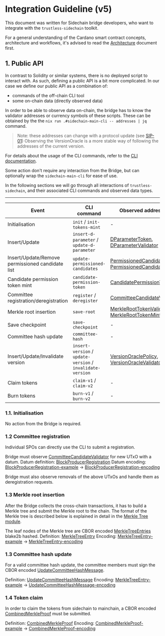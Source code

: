 # Integration Guideline (v5)

This document was written for Sidechain bridge developers, who want to integrate
with the `trustless-sidechain` toolkit.

For a general understanding of the Cardano smart contract concepts, architecture
and workflows, it's advised to read the [Architecture] document
first.

## 1. Public API

In contrast to Solidity or similar systems, there is no deployed script to
interact with. As such, defining a public API is a bit more complicated.
In our case we define our public API as a combination of:
- commands of the off-chain CLI tool
- some on-chain data (directly observed data)

In order to be able to observe data on-chain, the bridge has to know the
validator addresses or currency symbols of these scripts. These can be obtained
by the the `nix run .#sidechain-main-cli -- addresses | jq` command.

> Note: these addresses can change with a protocol update (see [SIP-01])
> Observing the VersionOracle is a more stable way of following the addresses of the current version.

For details about the usage of the CLI commands, refer to the [CLI documentation][CLI-doc].

Some action don't require any interaction from the Bridge, but can optionally wrap the `sidechain-main-cli`
for ease of use.

In the following sections we will go through all interactions of
`trustless-sidechain`, and their associated CLI commands and observed data types.

-------------------------------------------------------------------------------------------------------------------------------------------------------------------------------------------------------------------------------------
| Event                                             | CLI command                                                               | Observed address/token                                            | Observed/Generated data type  |
|---------------------------------------------------|---------------------------------------------------------------------------|-------------------------------------------------------------------|-------------------------------|
| Initialisation                                    | `init` / `init-tokens-mint`                                        | -                                                                 | -                             |
| Insert/Update                                     | `insert-d-parameter` / `update-d-parameter`                        | [DParameterToken], [DParameterValidator]                          | [DParameterValidatorDatum]    |
| Insert/Update/Remove permissioned candidate list  | `update-permissioned-candidates`                                   | [PermissionedCandidatesPolicy], [PermissionedCandidatesValidator] | [PermissionedCandidateKeys]   |
| Candidate permission token mint                   | `candidate-permission-token`                                       | [CandidatePermissionToken]                                        | -                             |
| Committee registration/deregistration             | `register` / `deregister`                                          | [CommitteeCandidateValidator]                                     | [BlockProducerRegistration]   |
| Merkle root insertion                             | `save-root`                                                        | [MerkleRootTokenValidator], [MerkleRootTokenMintingPolicy]        | -                             | <!-- TODO: is it observed? -->
| Save checkpoint                                   | `save-checkpoint`                                                  | -                                                                 | -                             | <!-- TODO: is it observed? -->
| Committee hash update                             | `committee-hash`                                                   | -                                                                 | -                             |
| Insert/Update/Invalidate version                  | `insert-version` / `update-version` / `invalidate-version`         | [VersionOraclePolicy], [VersionOracleValidator]                   | [VersionOracle]               |
| Claim tokens                                      | `claim-v1` / `claim-v2`                                            | -                                                                 | [CombinedMerkleProof]         |
| Burn tokens                                       | `burn-v1` / `burn-v2`                                              | -                                                                 | -                             |

### 1.1. Initialisation

No action from the Bridge is required.

### 1.2 Committee registration

Individual SPOs can directly use the CLI to submit a registration.

Bridge must observe [CommitteeCandidateValidator] for new UTxO with a datum.
Datum definition: [BlockProducerRegistration]
Datum encoding: [BlockProducerRegistration-example] -> [BlockProducerRegistration-encoding]

Bridge must also observe removals of the above UTxOs and handle them as deregistration requests.

### 1.3 Merkle root insertion

After the Bridge collects the cross-chain transactions, it has to build a Merkle tree
and submit the Merkle root to the chain. The format of the Merkle tree is described below
is explained in detail in the [Merkle Tree module].

The leaf nodes of the Merkle tree are CBOR encoded [MerkleTreeEntries][MerkleTreeEntry] blake2b hashed.
Definition: [MerkleTreeEntry]
Encoding: [MerkleTreeEntry-example] -> [MerkleTreeEntry-encoding]

### 1.3 Committee hash update

For a valid committee hash update, the committee members must sign the CBOR encoded
[UpdateCommitteeHashMessage].

Definition: [UpdateCommitteeHashMessage]
Encoding: [MerkleTreeEntry-example] -> [UpdateCommitteeHashMessage-encoding]

### 1.4 Token claim

In order to claim the tokens from sidechain to mainchain, a CBOR encoded [CombinedMerkleProof] must be
submitted.

Definition: [CombinedMerkleProof]
Encoding: [CombinedMerkleProof-example] -> [CombinedMerkleProof-encoding]

[Architecture]: ./Architecture.md
[CLI-doc]: ../offchain/README.md
[SIP-01]: ./SIPs/01-UpdateStrategy.md

[Merkle Tree module]: https://github.com/input-output-hk/trustless-sidechain/blob/31e551802be62385b212428040184c45e68cd572/onchain/src/TrustlessSidechain/MerkleTree.hs

[CommitteeCandidateValidator]: https://github.com/input-output-hk/trustless-sidechain/blob/31e551802be62385b212428040184c45e68cd572/onchain/src/TrustlessSidechain/CommitteeCandidateValidator.hs#L28
[MerkleRootTokenValidator]: https://github.com/input-output-hk/trustless-sidechain/blob/31e551802be62385b212428040184c45e68cd572/onchain/src/TrustlessSidechain/MerkleRootTokenValidator.hs#L15
[MerkleRootTokenMintingPolicy]: https://github.com/input-output-hk/trustless-sidechain/blob/31e551802be62385b212428040184c45e68cd572/onchain/src/TrustlessSidechain/MerkleRootTokenMintingPolicy.hs#L77
[CandidatePermissionToken]: https://github.com/input-output-hk/trustless-sidechain/blob/31e551802be62385b212428040184c45e68cd572/onchain/src/TrustlessSidechain/CandidatePermissionMintingPolicy.hs#L26
[VersionOraclePolicy]: https://github.com/input-output-hk/trustless-sidechain/blob/31e551802be62385b212428040184c45e68cd572/onchain/src/TrustlessSidechain/Versioning.hs#L242
[VersionOracleValidator]: https://github.com/input-output-hk/trustless-sidechain/blob/a0d1204ac21c88b4436b457f24bd856fa947e74e/onchain/src/TrustlessSidechain/Versioning.hs#L375

[DParameterToken]: https://github.com/input-output-hk/trustless-sidechain/blob/a0d1204ac21c88b4436b457f24bd856fa947e74e/onchain/src/TrustlessSidechain/DParameter.hs#L46
[DParameterValidator]: https://github.com/input-output-hk/trustless-sidechain/blob/a0d1204ac21c88b4436b457f24bd856fa947e74e/onchain/src/TrustlessSidechain/DParameter.hs#L117
[DParameterValidatorDatum]: https://github.com/input-output-hk/trustless-sidechain/blob/a0d1204ac21c88b4436b457f24bd856fa947e74e/onchain/src/TrustlessSidechain/Types.hs#L801

[PermissionedCandidatesPolicy]: https://github.com/input-output-hk/trustless-sidechain/blob/a0d1204ac21c88b4436b457f24bd856fa947e74e/onchain/src/TrustlessSidechain/PermissionedCandidates.hs#L57
[PermissionedCandidatesValidator]: https://github.com/input-output-hk/trustless-sidechain/blob/a0d1204ac21c88b4436b457f24bd856fa947e74e/onchain/src/TrustlessSidechain/PermissionedCandidates.hs#L139
[PermissionedCandidateKeys]: https://github.com/input-output-hk/trustless-sidechain/blob/a0d1204ac21c88b4436b457f24bd856fa947e74e/onchain/src/TrustlessSidechain/Types.hs#L911

[BlockProducerRegistration]: https://github.com/input-output-hk/trustless-sidechain/blob/31e551802be62385b212428040184c45e68cd572/onchain/src/TrustlessSidechain/Types.hs#L269
[BlockProducerRegistration-example]: https://github.com/input-output-hk/trustless-sidechain/blob/31e551802be62385b212428040184c45e68cd572/onchain/src/TrustlessSidechain/Types.hs#L269
[BlockProducerRegistration-encoding]: https://github.com/input-output-hk/trustless-sidechain/blob/szg251/integration-guideline/onchain/test/golden/BlockProducerRegistration1-isdata.golden

[MerkleTreeEntry]: https://github.com/input-output-hk/trustless-sidechain/blob/31e551802be62385b212428040184c45e68cd572/onchain/src/TrustlessSidechain/Types.hs#L387
[MerkleTreeEntry-example]: https://github.com/input-output-hk/trustless-sidechain/blob/31e551802be62385b212428040184c45e68cd572/onchain/test/Test/TrustlessSidechain/Types.hs#L264
[MerkleTreeEntry-encoding]: https://github.com/input-output-hk/trustless-sidechain/blob/szg251/integration-guideline/onchain/test/golden/MerkleTreeEntry-isdata.golden

[UpdateCommitteeHashMessage]: https://github.com/input-output-hk/trustless-sidechain/blob/31e551802be62385b212428040184c45e68cd572/onchain/src/TrustlessSidechain/Types.hs#L732
[UpdateCommitteeHashMessage-example]: https://github.com/input-output-hk/trustless-sidechain/blob/31e551802be62385b212428040184c45e68cd572/onchain/test/Test/TrustlessSidechain/Types.hs#L322
[UpdateCommitteeHashMessage-encoding]: https://github.com/input-output-hk/trustless-sidechain/blob/31e551802be62385b212428040184c45e68cd572/onchain/test/Test/TrustlessSidechain/Types.hs#L322

[CombinedMerkleProof]: https://github.com/input-output-hk/trustless-sidechain/blob/31e551802be62385b212428040184c45e68cd572/onchain/src/TrustlessSidechain/Types.hs#L532
[CombinedMerkleProof-example]: https://github.com/input-output-hk/trustless-sidechain/blob/31e551802be62385b212428040184c45e68cd572/onchain/test/Test/TrustlessSidechain/Types.hs#L287
[CombinedMerkleProof-encoding]: https://github.com/input-output-hk/trustless-sidechain/blob/szg251/integration-guideline/onchain/test/golden/CombinedMerkleProof-isdata.golden

[VersionOracle]: https://github.com/input-output-hk/trustless-sidechain/blob/31e551802be62385b212428040184c45e68cd572/onchain/src/TrustlessSidechain/Versioning.hs#L131
